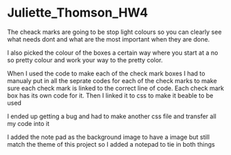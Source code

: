 # Juliette_Thomson_HW4

The cheack marks are going to be stop light colours so you can clearly see what needs dont and what are the most important when they are done.

I also picked the colour of the boxes a certain way where you start at a no so pretty colour and work your way to the pretty color.

When I used the code to make each of the check mark boxes I had to manualy put in all the seprate codes for each of the check marks to make sure each check mark is linked to the correct line of code. Each check mark box has its own code for it. Then I linked it to css to make it beable to be used

I ended up getting a bug and had to make another css file and transfer all my code into it

I added the note pad as the background image to have a image but still match the theme of this project so I added a notepad to tie in both things



 
